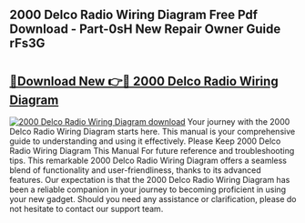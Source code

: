 ## 2000 Delco Radio Wiring Diagram Free Pdf Download - Part-0sH New Repair Owner Guide rFs3G

# <h2><a href="http://dfm9ex.blite.top/?on=2000+Delco+Radio+Wiring+Diagram">🔗Download New 👉🔴 2000 Delco Radio Wiring Diagram</a></h2>

[![2000 Delco Radio Wiring Diagram download](https://i.imgur.com/lujVjoI.png)](http://dfm9ex.blite.top/?on=2000+Delco+Radio+Wiring+Diagram)
Your journey with the 2000 Delco Radio Wiring Diagram starts here. This manual is your comprehensive guide to understanding and using it effectively. Please Keep 2000 Delco Radio Wiring Diagram This Manual For future reference and troubleshooting tips. This remarkable 2000 Delco Radio Wiring Diagram offers a seamless blend of functionality and user-friendliness, thanks to its advanced features. Our expectation is that the 2000 Delco Radio Wiring Diagram has been a reliable companion in your journey to becoming proficient in using your new gadget. Should you need any assistance or clarification, please do not hesitate to contact our support team.
